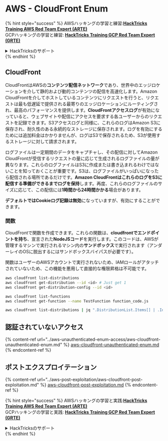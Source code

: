 # AWS - CloudFront Enum

{% hint style="success" %}
AWSハッキングの学習と練習:<img src="/.gitbook/assets/image.png" alt="" data-size="line">[**HackTricks Training AWS Red Team Expert (ARTE)**](https://training.hacktricks.xyz/courses/arte)<img src="/.gitbook/assets/image.png" alt="" data-size="line">\
GCPハッキングの学習と練習: <img src="/.gitbook/assets/image (2).png" alt="" data-size="line">[**HackTricks Training GCP Red Team Expert (GRTE)**<img src="/.gitbook/assets/image (2).png" alt="" data-size="line">](https://training.hacktricks.xyz/courses/grte)

<details>

<summary>HackTricksのサポート</summary>

* [**サブスクリプションプラン**](https://github.com/sponsors/carlospolop)をチェック！
* 💬 [**Discordグループ**](https://discord.gg/hRep4RUj7f)または[**telegramグループ**](https://t.me/peass)に**参加**または**Twitter** 🐦 [**@hacktricks\_live**](https://twitter.com/hacktricks\_live)**をフォロー**してください。
* [**HackTricks**](https://github.com/carlospolop/hacktricks)と[**HackTricks Cloud**](https://github.com/carlospolop/hacktricks-cloud)のGitHubリポジトリにPRを提出してハッキングトリックを共有してください。

</details>
{% endhint %}

## CloudFront

CloudFrontはAWSの**コンテンツ配信ネットワーク**であり、世界中のエッジロケーションを介して静的および動的コンテンツの配信を高速化します。Amazon CloudFrontを介してホストしているコンテンツにリクエストを行うと、リクエストは最も低遅延で提供される最寄りのエッジロケーションにルーティングされ、最高のパフォーマンスを提供します。**CloudFrontアクセスログ**が有効になっていると、ウェブサイトや配信にアクセスを要求する各ユーザーからのリクエストを記録できます。S3アクセスログと同様に、これらのログはAmazon S3に保存され、耐久性のある永続的なストレージに保存されます。ログを有効にするためには追加料金はかかりませんが、ログはS3で保存されるため、S3が使用するストレージに対して請求されます。

ログファイルは一定期間のデータをキャプチャし、その配信に対してAmazon CloudFrontが受信するリクエストの量に応じて生成されるログファイルの量が異なります。これらのログファイルはS3に作成または書き込まれるわけではないことを知っておくことが重要です。S3は、ログファイルがいっぱいになったら配信される場所であるだけです。**Amazon CloudFrontはこれらのログをS3に配信する準備ができるまでログを保持**します。再度、これらのログファイルのサイズに応じて、この配信には**1時間から24時間かかる**場合があります。

**デフォルトではCookieログ記録は無効**になっていますが、有効にすることができます。

### 関数

CloudFrontで関数を作成できます。これらの関数は、**cloudfrontでエンドポイントを持ち**、宣言された**NodeJSコード**を実行します。このコードは、AWSが管理するマシンで実行されるマシン内の**サンドボックス**で実行されます（アンダーレイのOSに脱出するにはサンドボックスバイパスが必要です）。

関数はユーザーのAWSアカウントで実行されないため、IAMロールがアタッチされていないため、この機能を悪用して直接的な権限昇格は不可能です。
```bash
aws cloudfront list-distributions
aws cloudfront get-distribution --id <id> # Just get 1
aws cloudfront get-distribution-config --id <id>

aws cloudfront list-functions
aws cloudfront get-function --name TestFunction function_code.js

aws cloudfront list-distributions | jq ".DistributionList.Items[] | .Id, .Origins.Items[].Id, .Origins.Items[].DomainName, .AliasICPRecordals[].CNAME"
```
## 認証されていないアクセス

{% content-ref url="../aws-unauthenticated-enum-access/aws-cloudfront-unauthenticated-enum.md" %}
[aws-cloudfront-unauthenticated-enum.md](../aws-unauthenticated-enum-access/aws-cloudfront-unauthenticated-enum.md)
{% endcontent-ref %}

## ポストエクスプロイテーション

{% content-ref url="../aws-post-exploitation/aws-cloudfront-post-exploitation.md" %}
[aws-cloudfront-post-exploitation.md](../aws-post-exploitation/aws-cloudfront-post-exploitation.md)
{% endcontent-ref %}

{% hint style="success" %}
AWSハッキングの学習と実践:<img src="/.gitbook/assets/image.png" alt="" data-size="line">[**HackTricks Training AWS Red Team Expert (ARTE)**](https://training.hacktricks.xyz/courses/arte)<img src="/.gitbook/assets/image.png" alt="" data-size="line">\
GCPハッキングの学習と実践: <img src="/.gitbook/assets/image (2).png" alt="" data-size="line">[**HackTricks Training GCP Red Team Expert (GRTE)**<img src="/.gitbook/assets/image (2).png" alt="" data-size="line">](https://training.hacktricks.xyz/courses/grte)

<details>

<summary>HackTricksのサポート</summary>

* [**サブスクリプションプラン**](https://github.com/sponsors/carlospolop)をチェック！
* 💬 [**Discordグループ**](https://discord.gg/hRep4RUj7f)または[**telegramグループ**](https://t.me/peass)に**参加**するか、**Twitter** 🐦 [**@hacktricks\_live**](https://twitter.com/hacktricks\_live)**をフォロー**してください。
* **HackTricks**と**HackTricks Cloud**のgithubリポジトリにPRを提出して**ハッキングトリックを共有**してください。

</details>
{% endhint %}
